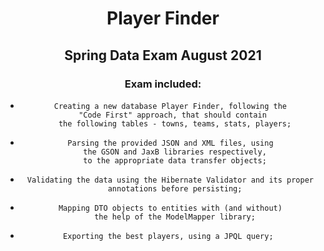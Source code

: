   <div align="center">
      
 # Player Finder
 ## Spring Data Exam August 2021 

 ### Exam included:
 
 
 * ```
   Creating a new database Player Finder, following the
    "Code First" approach, that should contain
     the following tables - towns, teams, stats, players;
   ```
* ```
  Parsing the provided JSON and XML files, using
    the GSON and JaxB libraries respectively,
    to the appropriate data transfer objects;
   ```
* ```
  Validating the data using the Hibernate Validator and its proper
    annotations before persisting;
   ```
* ```
  Mapping DTO objects to entities with (and without)
    the help of the ModelMapper library;
  ```
* ```
  Exporting the best players, using a JPQL query; 
